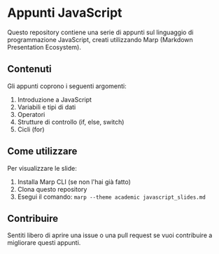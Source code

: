 # Appunti JavaScript

Questo repository contiene una serie di appunti sul linguaggio di programmazione JavaScript, creati utilizzando Marp (Markdown Presentation Ecosystem).

## Contenuti

Gli appunti coprono i seguenti argomenti:

1. Introduzione a JavaScript
2. Variabili e tipi di dati
3. Operatori
4. Strutture di controllo (if, else, switch)
5. Cicli (for)

## Come utilizzare

Per visualizzare le slide:

1. Installa Marp CLI (se non l'hai già fatto)
2. Clona questo repository
3. Esegui il comando: `marp --theme academic javascript_slides.md`

## Contribuire

Sentiti libero di aprire una issue o una pull request se vuoi contribuire a migliorare questi appunti.

